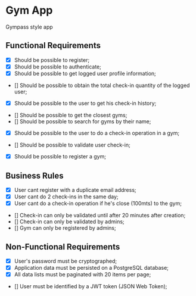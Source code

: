 # Gym App

Gympass style app

## Functional Requirements

- [x] Should be possible to register;
- [x] Should be possible to authenticate;
- [x] Should be possible to get logged user profile information;
- [] Should be possible to obtain the total check-in quantity of the logged user;
- [x] Should be possible to the user to get his check-in history;
- [] Should be possible to get the closest gyms;
- [] Should be possible to search for gyms by their name;
- [x] Should be possible to the user to do a check-in operation in a gym;
- [] Should be possible to validate user check-in;
- [x] Should be possible to register a gym;

## Business Rules

- [x] User cant register with a duplicate email address;
- [x] User cant do 2 check-ins in the same day;
- [x] User cant do a check-in operation if he's close (100mts) to the gym;
- [] Check-in can only be validated until after 20 minutes after creation;
- [] Check-in can only be validated by admins;
- [] Gym can only be registered by admins;

## Non-Functional Requirements

- [x] User's password must be cryptographed;
- [x] Application data must be persisted on a PostgreSQL database;
- [x] All data lists must be paginated with 20 items per page;
- [] User must be identified by a JWT token (JSON Web Token);
